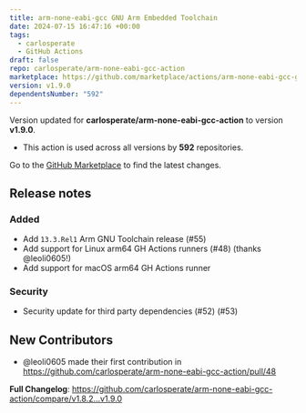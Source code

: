 ```yaml
---
title: arm-none-eabi-gcc GNU Arm Embedded Toolchain
date: 2024-07-15 16:47:16 +00:00
tags:
  - carlosperate
  - GitHub Actions
draft: false
repo: carlosperate/arm-none-eabi-gcc-action
marketplace: https://github.com/marketplace/actions/arm-none-eabi-gcc-gnu-arm-embedded-toolchain
version: v1.9.0
dependentsNumber: "592"
---
```



Version updated for **carlosperate/arm-none-eabi-gcc-action** to version **v1.9.0**.
- This action is used across all versions by **592** repositories.

Go to the [GitHub Marketplace](https://github.com/marketplace/actions/arm-none-eabi-gcc-gnu-arm-embedded-toolchain) to find the latest changes.

## Release notes

### Added
- Add `13.3.Rel1` Arm GNU Toolchain release (#55)
- Add support for Linux arm64 GH Actions runners (#48) (thanks @leoli0605!)
- Add support for macOS arm64 GH Actions runner
### Security
- Security update for third party dependencies (#52) (#53)


## New Contributors
* @leoli0605 made their first contribution in https://github.com/carlosperate/arm-none-eabi-gcc-action/pull/48

**Full Changelog**: https://github.com/carlosperate/arm-none-eabi-gcc-action/compare/v1.8.2...v1.9.0
